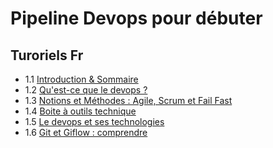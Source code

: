# Pipeline Devops pour débuter


## Turoriels Fr

- 1.1 [Introduction & Sommaire](https://www.youtube.com/watch?v=tiSfXCM8VTw)
- 1.2 [Qu'est-ce que le devops ?](https://www.youtube.com/watch?v=yNI4-1HfiGE)
- 1.3 [Notions et Méthodes : Agile, Scrum et Fail Fast](https://www.youtube.com/watch?v=qEkL5o6PZ78)
- 1.4 [Boite à outils technique](https://www.youtube.com/watch?v=pTuUH8qugrU)
- 1.5 [Le devops et ses technologies](https://www.youtube.com/watch?v=4greqI3RC_k)
- 1.6 [Git et Giflow : comprendre](https://www.youtube.com/watch?v=ro3ouEyzFzY)
